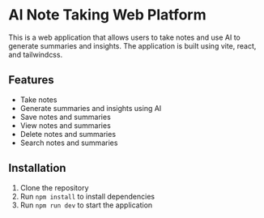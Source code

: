 # AI Note Taking Web Platform
This is a web application that allows users to take notes and use AI to generate summaries and insights. The application is built using vite, react, and tailwindcss.

## Features
- Take notes
- Generate summaries and insights using AI
- Save notes and summaries
- View notes and summaries
- Delete notes and summaries
- Search notes and summaries

## Installation
1. Clone the repository
2. Run `npm install` to install dependencies
3. Run `npm run dev` to start the application   